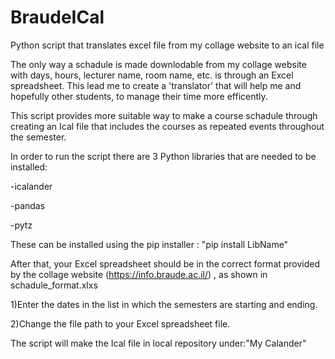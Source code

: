 # BraudeICal
Python script that translates excel file from my collage website to an ical file  

The only way a schadule is made downlodable from my collage website with days, hours, lecturer name, room name, etc. is through an Excel spreadsheet. This lead me to create a 'translator' that will help me and hopefully other students, to manage their time more efficently. 

This script provides more suitable way to make a course schadule through creating an Ical file that includes the courses as repeated events throughout the semester. 

In order to run the script there are 3 Python libraries that are needed to be installed:

-icalander

-pandas

-pytz

These can be installed using the pip installer : "pip install LibName" 

After that, your Excel spreadsheet should be in the correct format provided by the collage website (https://info.braude.ac.il/) , as shown in schadule_format.xlxs


1)Enter the dates in the list in which the semesters are starting and ending.

2)Change the file path to your Excel spreadsheet file.

The script will make the Ical file in local repository under:"My Calander"
